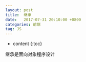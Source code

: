 ```yaml
---
layout: post
title:  继承
date:   2017-07-31 20:10:00 +0800
categories: 前端
tag: JS
---
```


* content
{:toc}

继承是面向对象程序设计